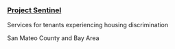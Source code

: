 ### [Project Sentinel](https://www.housing.org/tenants)

Services for tenants experiencing housing discrimination

San Mateo County and Bay Area
